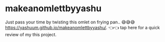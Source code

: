 # makeanomlettbyyashu
Just pass your time by twisting this omlet on frying pan.. 😅😅😅
https://yashuum.github.io/makeanomlettbyyashu/. 👈👈 tap here for a quick review of my this project. 
